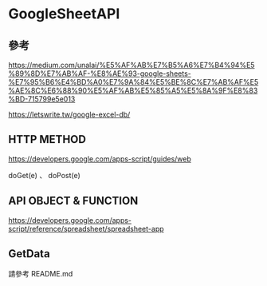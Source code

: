 # GoogleSheetAPI

## 參考

<https://medium.com/unalai/%E5%AF%AB%E7%B5%A6%E7%B4%94%E5%89%8D%E7%AB%AF-%E8%AE%93-google-sheets-%E7%95%B6%E4%BD%A0%E7%9A%84%E5%BE%8C%E7%AB%AF%E5%AE%8C%E6%88%90%E5%AF%AB%E5%85%A5%E5%8A%9F%E8%83%BD-715799e5e013>

<https://letswrite.tw/google-excel-db/>

## HTTP METHOD

<https://developers.google.com/apps-script/guides/web>

doGet(e) 、 doPost(e)

## API OBJECT & FUNCTION

<https://developers.google.com/apps-script/reference/spreadsheet/spreadsheet-app>

## GetData

請參考 README.md
